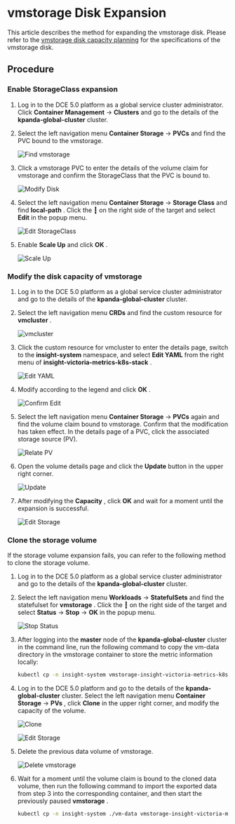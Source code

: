 # vmstorage Disk Expansion

This article describes the method for expanding the vmstorage disk. Please refer to the [vmstorage disk capacity planning](../res-plan/vms-res-plan.md) for the specifications of the vmstorage disk.

## Procedure

### Enable StorageClass expansion

1. Log in to the DCE 5.0 platform as a global service cluster administrator. Click __Container Management__ -> __Clusters__ and go to the details of the __kpanda-global-cluster__ cluster.

2. Select the left navigation menu __Container Storage__ -> __PVCs__ and find the PVC bound to the vmstorage.

    ![Find vmstorage](https://docs.daocloud.io/daocloud-docs-images/docs/en/docs/insight/quickstart/images/vmdisk01.png)

3. Click a vmstorage PVC to enter the details of the volume claim for vmstorage and confirm the StorageClass that the PVC is bound to.

    ![Modify Disk](https://docs.daocloud.io/daocloud-docs-images/docs/en/docs/insight/quickstart/images/vmdisk02.png)

4. Select the left navigation menu __Container Storage__ -> __Storage Class__ and find __local-path__ . Click the __┇__ on the right side of the target and select __Edit__ in the popup menu.

    ![Edit StorageClass](https://docs.daocloud.io/daocloud-docs-images/docs/en/docs/insight/quickstart/images/vmdisk03.png)

5. Enable __Scale Up__ and click __OK__ .

    ![Scale Up](https://docs.daocloud.io/daocloud-docs-images/docs/en/docs/insight/quickstart/images/vmdisk04.png)

### Modify the disk capacity of vmstorage

1. Log in to the DCE 5.0 platform as a global service cluster administrator and go to the details of the __kpanda-global-cluster__ cluster.

2. Select the left navigation menu __CRDs__ and find the custom resource for __vmcluster__ .

    ![vmcluster](https://docs.daocloud.io/daocloud-docs-images/docs/en/docs/insight/quickstart/images/vmdisk05.png)

3. Click the custom resource for vmcluster to enter the details page, switch to the __insight-system__ namespace, and select __Edit YAML__ from the right menu of __insight-victoria-metrics-k8s-stack__ .

    ![Edit YAML](https://docs.daocloud.io/daocloud-docs-images/docs/en/docs/insight/quickstart/images/vmdisk06.png)

4. Modify according to the legend and click __OK__ .

    ![Confirm Edit](https://docs.daocloud.io/daocloud-docs-images/docs/en/docs/insight/quickstart/images/vmdisk07.png)

5. Select the left navigation menu __Container Storage__ -> __PVCs__ again and find the volume claim bound to vmstorage. Confirm that the modification has taken effect. In the details page of a PVC, click the associated storage source (PV).

    ![Relate PV](https://docs.daocloud.io/daocloud-docs-images/docs/en/docs/insight/quickstart/images/vmdisk08.png)

6. Open the volume details page and click the __Update__ button in the upper right corner.

    ![Update](https://docs.daocloud.io/daocloud-docs-images/docs/en/docs/insight/quickstart/images/vmdisk09.png)

7. After modifying the __Capacity__ , click __OK__ and wait for a moment until the expansion is successful.

    ![Edit Storage](https://docs.daocloud.io/daocloud-docs-images/docs/en/docs/insight/quickstart/images/vmdisk10.png)

### Clone the storage volume

If the storage volume expansion fails, you can refer to the following method to clone the storage volume.

1. Log in to the DCE 5.0 platform as a global service cluster administrator and go to the details of the __kpanda-global-cluster__ cluster.

2. Select the left navigation menu __Workloads__ -> __StatefulSets__ and find the statefulset for __vmstorage__ . Click the __┇__ on the right side of the target and select __Status__ -> __Stop__ -> __OK__ in the popup menu.

    ![Stop Status](https://docs.daocloud.io/daocloud-docs-images/docs/en/docs/insight/quickstart/images/vmdisk11.png)

3. After logging into the __master__ node of the __kpanda-global-cluster__ cluster in the command line, run the following command to copy the vm-data directory in the vmstorage container to store the metric information locally:

    ```bash
    kubectl cp -n insight-system vmstorage-insight-victoria-metrics-k8s-stack-1:vm-data ./vm-data
    ```

4. Log in to the DCE 5.0 platform and go to the details of the __kpanda-global-cluster__ cluster. Select the left navigation menu __Container Storage__ -> __PVs__ , click __Clone__ in the upper right corner, and modify the capacity of the volume.

    ![Clone](https://docs.daocloud.io/daocloud-docs-images/docs/en/docs/insight/quickstart/images/vmdisk12.png)

    ![Edit Storage](https://docs.daocloud.io/daocloud-docs-images/docs/en/docs/insight/quickstart/images/vmdisk13.png)

5. Delete the previous data volume of vmstorage.

    ![Delete vmstorage](https://docs.daocloud.io/daocloud-docs-images/docs/en/docs/insight/quickstart/images/vmdisk14.png)

6. Wait for a moment until the volume claim is bound to the cloned data volume, then run the following command to import the exported data from step 3 into the corresponding container, and then start the previously paused __vmstorage__ .

    ```bash
    kubectl cp -n insight-system ./vm-data vmstorage-insight-victoria-metrics-k8s-stack-1:vm-data
    ```

